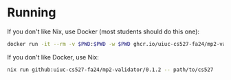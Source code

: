 # Running

If you don't like Nix, use Docker (most students should do this one):

``` sh
docker run -it --rm -v $PWD:$PWD -w $PWD ghcr.io/uiuc-cs527-fa24/mp2-validator:0.1.2 path/to/cs527
```

If you don't like Docker, use Nix:

``` sh
nix run github:uiuc-cs527-fa24/mp2-validator/0.1.2 -- path/to/cs527
```
